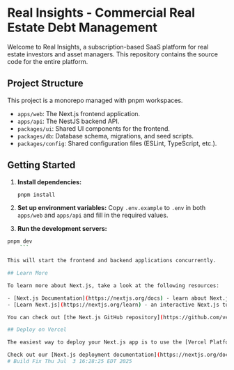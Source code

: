 # Real Insights - Commercial Real Estate Debt Management

Welcome to Real Insights, a subscription-based SaaS platform for real estate investors and asset managers. This repository contains the source code for the entire platform.

## Project Structure

This project is a monorepo managed with pnpm workspaces.

- `apps/web`: The Next.js frontend application.
- `apps/api`: The NestJS backend API.
- `packages/ui`: Shared UI components for the frontend.
- `packages/db`: Database schema, migrations, and seed scripts.
- `packages/config`: Shared configuration files (ESLint, TypeScript, etc.).

## Getting Started

1.  **Install dependencies:**
    ```bash
    pnpm install
    ```

2.  **Set up environment variables:**
    Copy `.env.example` to `.env` in both `apps/web` and `apps/api` and fill in the required values.

3.  **Run the development servers:**
```bash
pnpm dev
    ```

This will start the frontend and backend applications concurrently.

## Learn More

To learn more about Next.js, take a look at the following resources:

- [Next.js Documentation](https://nextjs.org/docs) - learn about Next.js features and API.
- [Learn Next.js](https://nextjs.org/learn) - an interactive Next.js tutorial.

You can check out [the Next.js GitHub repository](https://github.com/vercel/next.js) - your feedback and contributions are welcome!

## Deploy on Vercel

The easiest way to deploy your Next.js app is to use the [Vercel Platform](https://vercel.com/new?utm_medium=default-template&filter=next.js&utm_source=create-next-app&utm_campaign=create-next-app-readme) from the creators of Next.js.

Check out our [Next.js deployment documentation](https://nextjs.org/docs/app/building-your-application/deploying) for more details.
# Build Fix Thu Jul  3 16:28:25 EDT 2025
